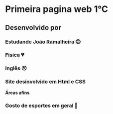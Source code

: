 # Primeira pagina web 1°C
## Desenvolvido por
### Estudande João Ramalheira 😊
### Fisíca 💔
### Inglês 😠
### Site desinvolvido em Html e CSS
**Áreas afins**
### Gosto de esportes em geral 🥇
